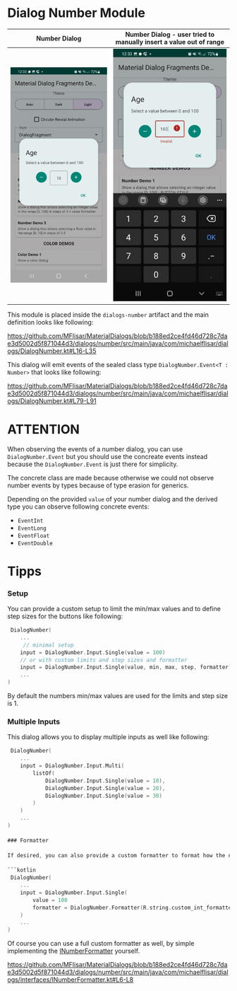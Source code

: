 # Dialog Number Module

| Number Dialog | Number Dialog - user tried to manually insert a value out of range |
| :---: | :---: |
| ![Dialog](../images/dialog_number1.jpg?raw=true "Dialog") | ![Dialog](../images/dialog_number2.jpg?raw=true "Dialog") |

This module is placed inside the `dialogs-number` artifact and the main definition looks like following:

https://github.com/MFlisar/MaterialDialogs/blob/b188ed2ce4fd46d728c7dae3d5002d5f871044d3/dialogs/number/src/main/java/com/michaelflisar/dialogs/DialogNumber.kt#L16-L35

This dialog will emit events of the sealed class type `DialogNumber.Event<T : Number>` that looks like following:

https://github.com/MFlisar/MaterialDialogs/blob/b188ed2ce4fd46d728c7dae3d5002d5f871044d3/dialogs/number/src/main/java/com/michaelflisar/dialogs/DialogNumber.kt#L79-L91

# ATTENTION

When observing the events of a number dialog, you can use `DialogNumber.Event` but you should use the concreate events instead because the `DialogNumber.Event` is just there for simplicity.

The concrete class are made because otherwise we could not observe number events by types because of type erasion for generics.

Depending on the provided `value` of your number dialog and the derived type you can observe following concrete events:

* `EventInt`
* `EventLong`
* `EventFloat`
* `EventDouble`

# Tipps

### Setup

You can provide a custom setup to limit the min/max values and to define step sizes for the buttons like following:

```kotlin
 DialogNumber(
    ...
     // minimal setup
	input = DialogNumber.Input.Single(value = 100)
    // or with custom limits and step sizes and formatter
    input = DialogNumber.Input.Single(value, min, max, step, formatter)
    ...
)
```

By default the numbers min/max values are used for the limits and step size is 1.

### Multiple Inputs

This dialog allows you to display multiple inputs as well like following:

```kotlin
 DialogNumber(
    ...
	input = DialogNumber.Input.Multi(
		listOf(
			DialogNumber.Input.Single(value = 10),
			DialogNumber.Input.Single(value = 20),
			DialogNumber.Input.Single(value = 30)
		)
    )
    ...
)

### Formatter

If desired, you can also provide a custom formatter to format how the number is displayed:

```kotlin
 DialogNumber(
    ...
	input = DialogNumber.Input.Single(
	    value = 100
		formatter = DialogNumber.Formatter(R.string.custom_int_formatter)
	)
    ...
)
```

Of course you can use a full custom formatter as well, by simple implementing the [INumberFormatter](../dialogs/number/src/main/java/com/michaelflisar/dialogs/interfaces/INumberFormatter.kt) yourself.

https://github.com/MFlisar/MaterialDialogs/blob/b188ed2ce4fd46d728c7dae3d5002d5f871044d3/dialogs/number/src/main/java/com/michaelflisar/dialogs/interfaces/INumberFormatter.kt#L6-L8

